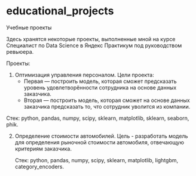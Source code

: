 # educational_projects
Учебные проекты

Здесь хранятся некоторые проекты, выполненные мной на курсе Специалист по Data Science в Яндекс Практикум под руководством ревьюера.

Проекты:

1. Оптимизация управления персоналом. Цели проекта:
    - Первая — построить модель, которая сможет предсказать уровень удовлетворённости сотрудника на основе данных заказчика.
    - Вторая — построить модель, которая сможет на основе данных заказчика предсказать то, что сотрудник уволится из компании.

Стек: python, pandas, numpy, scipy, sklearn, matplotlib, sklearn, seaborn, phik.

2. Определение стоимости автомобилей. Цель - разработать модель для определения рыночной стоимости автомобиля, отвечающую критериям заказчика.

   Стек: python, pandas, numpy, scipy, sklearn, matplotlib, lightgbm, category_encoders.
